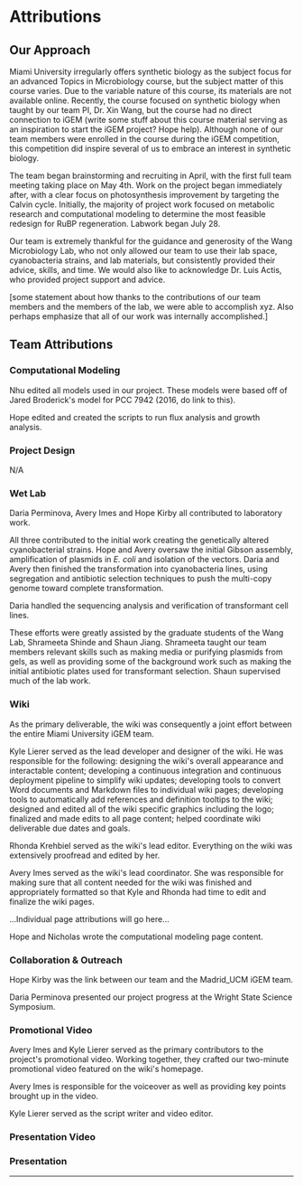 # Attributions

## Our Approach
Miami University irregularly offers synthetic biology as the subject focus for an advanced Topics in Microbiology course, but the subject matter of this course varies. Due to the variable nature of this course, its materials are not available online. Recently, the course focused on synthetic biology when taught by our team PI, Dr. Xin Wang, but the course had no direct connection to iGEM (write some stuff about this course material serving as an inspiration to start the iGEM project? Hope help). Although none of our team members were enrolled in the course during the iGEM competition, this competition did inspire several of us to embrace an interest in synthetic biology. 

The team began brainstorming and recruiting in April, with the first full team meeting taking place on May 4th. Work on the project began immediately after, with a clear focus on photosynthesis improvement by targeting the Calvin cycle. Initially, the majority of project work focused on metabolic research and computational modeling to determine the most feasible redesign for RuBP regeneration. Labwork began July 28.

Our team is extremely thankful for the guidance and generosity of the Wang Microbiology Lab, who not only allowed our team to use their lab space, cyanobacteria strains, and lab materials, but consistently provided their advice, skills, and time. We would also like to acknowledge Dr. Luis Actis, who provided project support and advice. 

[some statement about how thanks to the contributions of our team members and the members of the lab, we were able to accomplish xyz. Also perhaps emphasize that all of our work was internally accomplished.]

## Team Attributions
### Computational Modeling
Nhu edited all models used in our project. These models were based off of Jared Broderick's model for PCC 7942 (2016, do link to this). 

Hope edited and created the scripts to run flux analysis and growth analysis. 

### Project Design
N/A

### Wet Lab
Daria Perminova, Avery Imes and Hope Kirby all contributed to laboratory work. 

All three contributed to the initial work creating the genetically altered cyanobacterial strains. Hope and Avery oversaw the initial Gibson assembly, amplification of plasmids in *E. coli* and isolation of the vectors. Daria and Avery then finished the transformation into cyanobacteria lines, using segregation and antibiotic selection techniques to push the multi-copy genome toward complete transformation. 

Daria handled the sequencing analysis and verification of transformant cell lines. 

These efforts were greatly assisted by the graduate students of the Wang Lab, Shrameeta Shinde and Shaun Jiang. Shrameeta taught our team members relevant skills such as making media or purifying plasmids from gels, as well as providing some of the background work such as making the initial antibiotic plates used for transformant selection. Shaun supervised much of the lab work.

### Wiki
As the primary deliverable, the wiki was consequently a joint effort between the entire Miami University iGEM team. 

Kyle Lierer served as the lead developer and designer of the wiki. He was responsible for the following: designing the wiki's overall appearance and interactable content; developing a continuous integration and continuous deployment pipeline to simplify wiki updates; developing tools to convert Word documents and Markdown files to individual wiki pages; developing tools to automatically add references and definition tooltips to the wiki; designed and edited all of the wiki specific graphics including the logo; finalized and made edits to all page content; helped coordinate wiki deliverable due dates and goals. 

Rhonda Krehbiel served as the wiki's lead editor. Everything on the wiki was extensively proofread and edited by her.

Avery Imes served as the wiki's lead coordinator. She was responsible for making sure that all content needed for the wiki was finished and appropriately formatted so that Kyle and Rhonda had time to edit and finalize the wiki pages.

...Individual page attributions will go here...

Hope and Nicholas wrote the computational modeling page content. 

### Collaboration & Outreach
Hope Kirby was the link between our team and the Madrid_UCM iGEM team. 

Daria Perminova presented our project progress at the Wright State Science Symposium. 

### Promotional Video
Avery Imes and Kyle Lierer served as the primary contributors to the project's promotional video. Working together, they crafted our two-minute promotional video featured on the wiki's homepage. 

Avery Imes is responsible for the voiceover as well as providing key points brought up in the video. 

Kyle Lierer served as the script writer and video editor.

### Presentation Video

### Presentation

---
<explore pages="index,About_The_Wiki"/>